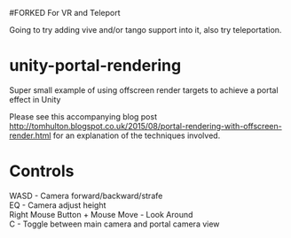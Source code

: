 #FORKED For VR and Teleport

Going to try adding vive and/or tango support into it, also try teleportation.

# unity-portal-rendering
Super small example of using offscreen render targets to achieve a portal effect in Unity

Please see this accompanying blog post http://tomhulton.blogspot.co.uk/2015/08/portal-rendering-with-offscreen-render.html for an explanation of the techniques involved.

# Controls

WASD - Camera forward/backward/strafe  
EQ - Camera adjust height  
Right Mouse Button + Mouse Move - Look Around  
C - Toggle between main camera and portal camera view  
